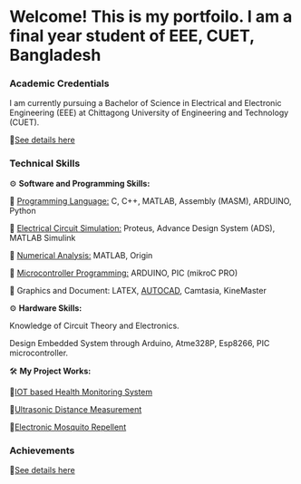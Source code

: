 # Welcome! This is my portfoilo. I am a final year student of EEE, CUET, Bangladesh


### **Academic Credentials**

I am currently pursuing a Bachelor of Science in Electrical and Electronic Engineering (EEE) at Chittagong University of Engineering and Technology (CUET).

   🔗[See details here](https://nusrat008.github.io/Portfolio/Education)

### **Technical Skills**

⚙️ **Software and Programming Skills:**

   
   🔹 [Programming Language:](https://nusrat008.github.io/Portfolio/CplusPlus/) C, C++, MATLAB, Assembly (MASM), ARDUINO, Python 
  

   🔹 [Electrical Circuit Simulation:](https://nusrat008.github.io/Portfolio/circuit-simulation/) Proteus, Advance Design System (ADS), MATLAB Simulink
 
   
   🔹 [Numerical Analysis:](https://nusrat008.github.io/Portfolio/numerical-matlab/) MATLAB, Origin

  
   🔹 [Microcontroller Programming:](https://nusrat008.github.io/Portfolio/basic-arduino/) ARDUINO, PIC (mikroC PRO)


   🔹 Graphics and Document: LATEX, [AUTOCAD](https://nusrat008.github.io/Portfolio/transformer-design/), Camtasia, KineMaster



⚙️ **Hardware Skills:** 

 Knowledge of Circuit Theory and Electronics. 

 Design Embedded System through Arduino, Atme328P, Esp8266, PIC microcontroller.


 🛠️ **My Project Works:** 

  🔗[IOT based Health Monitoring System](https://nusrat008.github.io/Portfolio/iot-based-health-monitoring/)

  🔗[Ultrasonic Distance Measurement](https://nusrat008.github.io/Portfolio/ultrasonic-distance-measurement/)

  🔗[Electronic Mosquito Repellent](https://nusrat008.github.io/Portfolio/Mosquito-repellent-ckt/)

### **Achievements**
 
  🔗[See details here](https://nusrat008.github.io/Portfolio/achievements/)



